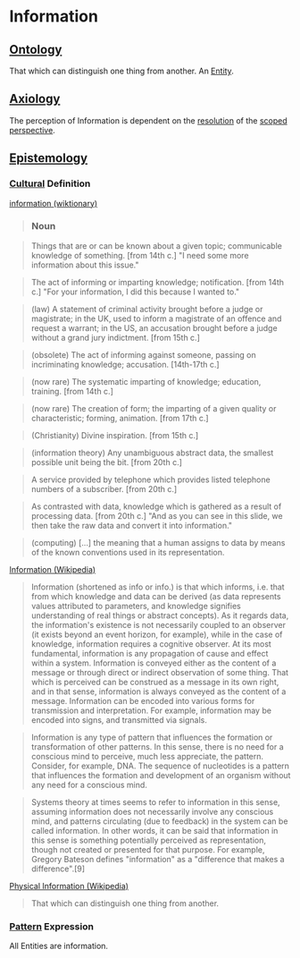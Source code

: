 # Information

## [Ontology](./ontology.md)

That which can distinguish one thing from another. An [Entity](./entity.md).

## [Axiology](./axiology.md)

The perception of Information is dependent on the [resolution](./resolution.md) of the [scoped](./scope.md) [perspective](./perspective.md).

## [Epistemology](./epistemology.md)

### [Cultural](./culture.md) Definition

<a href="http://en.wiktionary.org/wiki/information" target="_blank">information (wiktionary)</a>

> ### Noun

> Things that are or can be known about a given topic; communicable knowledge of something. [from 14th c.] "I need some more information about this issue."

> The act of informing or imparting knowledge; notification. [from 14th c.] "For your information, I did this because I wanted to."

> (law) A statement of criminal activity brought before a judge or magistrate; in the UK, used to inform a magistrate of an offence and request a warrant; in the US, an accusation brought before a judge without a grand jury indictment. [from 15th c.]

> (obsolete) The act of informing against someone, passing on incriminating knowledge; accusation. [14th-17th c.]

> (now rare) The systematic imparting of knowledge; education, training. [from 14th c.]

> (now rare) The creation of form; the imparting of a given quality or characteristic; forming, animation. [from 17th c.]

> (Christianity) Divine inspiration. [from 15th c.]

> (information theory) Any unambiguous abstract data, the smallest possible unit being the bit. [from 20th c.]

> A service provided by telephone which provides listed telephone numbers of a subscriber. [from 20th c.]

> As contrasted with data, knowledge which is gathered as a result of processing data. [from 20th c.] "And as you can see in this slide, we then take the raw data and convert it into information."

> (computing) […] the meaning that a human assigns to data by means of the known conventions used in its representation.

<a href="https://en.wikipedia.org/wiki/Information" target="_blank">Information (Wikipedia)</a>

> Information (shortened as info or info.) is that which informs, i.e. that from which knowledge and data can be derived (as data represents values attributed to parameters, and knowledge signifies understanding of real things or abstract concepts). As it regards data, the information's existence is not necessarily coupled to an observer (it exists beyond an event horizon, for example), while in the case of knowledge, information requires a cognitive observer. At its most fundamental, information is any propagation of cause and effect within a system. Information is conveyed either as the content of a message or through direct or indirect observation of some thing. That which is perceived can be construed as a message in its own right, and in that sense, information is always conveyed as the content of a message. Information can be encoded into various forms for transmission and interpretation. For example, information may be encoded into signs, and transmitted via signals.

> Information is any type of pattern that influences the formation or transformation of other patterns. In this sense, there is no need for a conscious mind to perceive, much less appreciate, the pattern. Consider, for example, DNA. The sequence of nucleotides is a pattern that influences the formation and development of an organism without any need for a conscious mind.

> Systems theory at times seems to refer to information in this sense, assuming information does not necessarily involve any conscious mind, and patterns circulating (due to feedback) in the system can be called information. In other words, it can be said that information in this sense is something potentially perceived as representation, though not created or presented for that purpose. For example, Gregory Bateson defines "information" as a "difference that makes a difference".[9]

<a href="https://en.wikipedia.org/wiki/Physical_information" target="_blank">Physical Information (Wikipedia)</a>

> That which can distinguish one thing from another.

### [Pattern](./pattern.md) Expression

All Entities are information.
